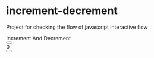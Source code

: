 # increment-decrement
Project for checking the flow of javascript interactive flow

<!DOCTYPE html>
<html lang="en">
<head>
    <meta charset="UTF-8">
    <meta http-equiv="X-UA-Compatible" content="IE=edge">
    <meta name="viewport" content="width=device-width, initial-scale=1.0">
    <title>Document</title>
    <script src="https://cdn.tailwindcss.com"></script>
    
</head>
<body>
    <div class="w-[100vw] h-[100vh] flex flex-col justify-center items-center bg-[green] gap-10">
        <div class="text-[red] font-bold">Increment And Decrement</div>
        <div class="flex bg-[red] rounded-sm text-[25px] gap-12 p-3 px-5">
            <button onclick="decrement()"class="border-r-2 pr-5 ">
                <i class="fa-solid fa-minus "></i>
            </button>
            <div id="counter" class="font-bold  ">
                0<!-- innerText will show 0 in the form of 
                    string so convert it into number with parseInt()function-->
            </div>
            <button onclick="increment()" class="border-l-2 pl-5">
                <i class="fa-solid fa-plus"></i>
            </button>
        </div>
    </div>
<script src="https://kit.fontawesome.com/58a810656e.js" crossorigin="anonymous"></script>
<script src="index.js"></script>
</body>
</html>
